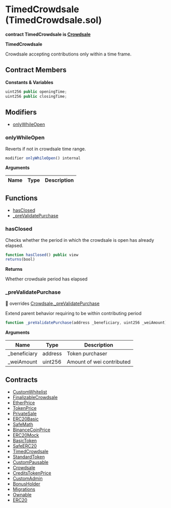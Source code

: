 ﻿# TimedCrowdsale (TimedCrowdsale.sol)

**contract TimedCrowdsale is [Crowdsale](Crowdsale.md)**

**TimedCrowdsale**

Crowdsale accepting contributions only within a time frame.

## Contract Members
**Constants & Variables**

```js
uint256 public openingTime;
uint256 public closingTime;
```

## Modifiers

- [onlyWhileOpen](#onlywhileopen)

### onlyWhileOpen

Reverts if not in crowdsale time range.

```js
modifier onlyWhileOpen() internal
```

**Arguments**

| Name        | Type           | Description  |
| ------------- |------------- | -----|

## Functions

- [hasClosed](#hasclosed)
- [_preValidatePurchase](#_prevalidatepurchase)

### hasClosed

Checks whether the period in which the crowdsale is open has already elapsed.

```js
function hasClosed() public view
returns(bool)
```

**Returns**

Whether crowdsale period has elapsed

### _preValidatePurchase

:small_red_triangle: overrides [Crowdsale._preValidatePurchase](Crowdsale.md#_prevalidatepurchase)

Extend parent behavior requiring to be within contributing period

```js
function _preValidatePurchase(address _beneficiary, uint256 _weiAmount) internal onlyWhileOpen
```

**Arguments**

| Name        | Type           | Description  |
| ------------- |------------- | -----|
| _beneficiary | address | Token purchaser | 
| _weiAmount | uint256 | Amount of wei contributed | 

## Contracts

- [CustomWhitelist](CustomWhitelist.md)
- [FinalizableCrowdsale](FinalizableCrowdsale.md)
- [EtherPrice](EtherPrice.md)
- [TokenPrice](TokenPrice.md)
- [PrivateSale](PrivateSale.md)
- [ERC20Basic](ERC20Basic.md)
- [SafeMath](SafeMath.md)
- [BinanceCoinPrice](BinanceCoinPrice.md)
- [ERC20Mock](ERC20Mock.md)
- [BasicToken](BasicToken.md)
- [SafeERC20](SafeERC20.md)
- [TimedCrowdsale](TimedCrowdsale.md)
- [StandardToken](StandardToken.md)
- [CustomPausable](CustomPausable.md)
- [Crowdsale](Crowdsale.md)
- [CreditsTokenPrice](CreditsTokenPrice.md)
- [CustomAdmin](CustomAdmin.md)
- [BonusHolder](BonusHolder.md)
- [Migrations](Migrations.md)
- [Ownable](Ownable.md)
- [ERC20](ERC20.md)

